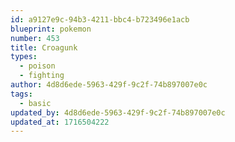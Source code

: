 ```yaml
---
id: a9127e9c-94b3-4211-bbc4-b723496e1acb
blueprint: pokemon
number: 453
title: Croagunk
types:
  - poison
  - fighting
author: 4d8d6ede-5963-429f-9c2f-74b897007e0c
tags:
  - basic
updated_by: 4d8d6ede-5963-429f-9c2f-74b897007e0c
updated_at: 1716504222
---
```

